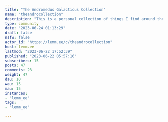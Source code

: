 ```yaml
---
title: "The Andromedus Galacticus Collection" 
name: "theandrocollection"
description: "This is a personal collection of things I find around the internet, or want to crosspost from other communities. Posts will be random, may be frequent,may be infrequent, and many things will be oh, so very boring to you. But hey, *how did you even get here.*"
type: community
date: "2023-06-24 01:13:29"
draft: false
nsfw: false
actor_id: "https://lemm.ee/c/theandrocollection"
host: lemm.ee
lastmod: "2023-06-22 17:52:39"
published: "2023-06-22 05:57:16"
subscribers: 15
posts: 47
comments: 23
weight: 47
dau: 10
wau: 15
mau: 15
instances:
- "lemm_ee"
tags: 
- "lemm_ee"

---
```

